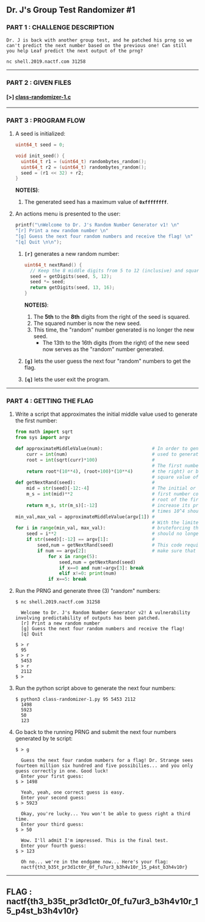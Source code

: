 ## Dr. J's Group Test Randomizer #1

### PART 1 : CHALLENGE DESCRIPTION

```
Dr. J is back with another group test, and he patched his prng so we 
can't predict the next number based on the previous one! Can still 
you help Leaf predict the next output of the prng?

nc shell.2019.nactf.com 31258
```

---

### PART 2 : GIVEN FILES

#### __[>]__ [class-randomizer-1.c](./files/class-randomizer-1.c)

---

### PART 3 : PROGRAM FLOW

1. A seed is initialized:
   ```c
   uint64_t seed = 0;

   void init_seed() {
     uint64_t r1 = (uint64_t) randombytes_random();
     uint64_t r2 = (uint64_t) randombytes_random();
     seed = (r1 << 32) + r2;
   }
   ```
   __NOTE(S)__:
   1. The generated seed has a maximum value of __`0xffffffff`__.

2. An actions menu is presented to the user:
   ```c
   printf("\nWelcome to Dr. J's Random Number Generator v1! \n"
   "[r] Print a new random number \n"
   "[g] Guess the next four random numbers and receive the flag! \n"
   "[q] Quit \n\n");
   ```
   1. __`[r]`__ generates a new random number:
      ```c
      uint64_t nextRand() {
        // Keep the 8 middle digits from 5 to 12 (inclusive) and square.
        seed = getDigits(seed, 5, 12);
        seed *= seed;
        return getDigits(seed, 13, 16);
      }
      ```
      __NOTE(S)__:
      1. The __5th__ to the __8th__ digits from the right of the seed is squared.
      2. The squared number is now the new seed.
      3. This time, the "random" number generated is no longer the new seed. 
         - The 13th to the 16th digits (from the right) of the new seed now serves as the "random" number generated.

   2. __`[g]`__ lets the user guess the next four "random" numbers to get the flag.

   3. __`[q]`__ lets the user exit the program.

---

### PART 4 : GETTING THE FLAG

1. Write a script that approximates the initial middle value used to generate the first number:
   ```py
   from math import sqrt
   from sys import argv
   
   def approximateMiddleValue(num):                  # In order to generate the next "random" numbers, the seed
       curr = int(num)                               # used to generate the first number should be known.
       root = int(sqrt(curr)*100)                    #
                                                     # The first number generated is the 13th-16th digits (from 
       return root*(10**4), (root+100)*(10**4)       # the right) or basically the leading digits of the middle
                                                     # square value of the initial or current seed.
   def getNextRand(seed):                            #
       mid = str(seed)[-12:-4]                       # The initial or seed's middle value used to generate the
       m_s = int(mid)**2                             # first number could be approximated by taking the square
                                                     # root of the first number multiplied by a hundred to 
       return m_s, str(m_s)[:-12]                    # increase its precision then rounding it down. All this
                                                     # times 10^4 should be quite near the initial seed value.          
   min_val,max_val = approximateMiddleValue(argv[1]) #
                                                     # With the limited number of middle values to work with,
   for i in range(min_val, max_val):                 # bruteforcing the initial seed and generating new numbers
       seed = i**2                                   # should no longer be a problem.  
       if str(seed)[:-12] == argv[1]:                #
           seed,num = getNextRand(seed)              # This code requires three succeeding numbers generated to       
           if num == argv[2]:                        # make sure that the program returns accurate results.       
               for x in range(5):                     
                   seed,num = getNextRand(seed)               
                   if x==0 and num!=argv[3]: break   
                   elif x!=0: print(num)
               if x==5: break   
   ```
2. Run the PRNG and generate three (3) "random" numbers:
   ```console
   $ nc shell.2019.nactf.com 31258

     Welcome to Dr. J's Random Number Generator v2! A vulnerability involving predictability of outputs has been patched. 
     [r] Print a new random number 
     [g] Guess the next four random numbers and receive the flag! 
     [q] Quit

   $ > r
     95
   $ > r
     5453
   $ > r
     2112
   $ >
   ```

3. Run the python script above to generate the next four numbers:
   ```console
   $ python3 class-randomizer-1.py 95 5453 2112
     1498
     5923
     50
     123
   ```

4. Go back to the running PRNG and submit the next four numbers generated by te script:
   ```console
   $ > g
     
     Guess the next four random numbers for a flag! Dr. Strange sees fourteen million six hundred and five possibilies... and you only guess correctly in one. Good luck!
     Enter your first guess:
   $ > 1498

     Yeah, yeah, one correct guess is easy.
     Enter your second guess:
   $ > 5923

     Okay, you're lucky... You won't be able to guess right a third time.
     Enter your third guess:
   $ > 50

     Wow. I'll admit I'm impressed. This is the final test. 
     Enter your fourth guess:
   $ > 123
 
     Oh no... we're in the endgame now... Here's your flag:
     nactf{th3_b35t_pr3d1ct0r_0f_fu7ur3_b3h4v10r_15_p4st_b3h4v10r}

   ```

---

## FLAG : __nactf{th3_b35t_pr3d1ct0r_0f_fu7ur3_b3h4v10r_15_p4st_b3h4v10r}__
